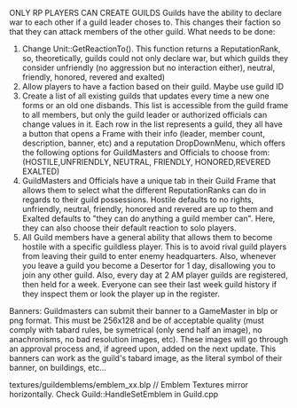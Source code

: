ONLY RP PLAYERS CAN CREATE GUILDS
Guilds have the ability to declare war to each other if a guild leader choses to. This changes their faction so that they can attack members of the other guild.
What needs to be done:
1. Change Unit::GetReactionTo(). This function returns a ReputationRank, so, theoretically, guilds could not only declare war, but which guilds they consider unfriendly (no aggression but no interaction either), neutral, friendly, honored, revered and exalted)
2. Allow players to have a faction based on their guild. Maybe use guild ID
3. Create a list of all existing guilds that updates every time a new one forms or an old one disbands. This list is accessible from the guild frame to all members, but only the guild leader or authorized officials can change values in it. Each row in the list represents a guild, they all have a button that opens a Frame with their info (leader, member count, description, banner, etc) and a reputation DropDownMenu, which offers the following options for GuildMasters and Officials to choose from:
(HOSTILE,UNFRIENDLY, NEUTRAL, FRIENDLY, HONORED,REVERED EXALTED)
4. GuildMasters and Officials have a unique tab in their Guild Frame that allows them to select what the different ReputationRanks can do in regards to their guild possessions. Hostile defaults to no rights, unfriendly, neutral, friendly, honored and revered are up to them and Exalted defaults to "they can do anything a guild member can". Here, they can also choose their default reaction to solo players.
5. All Guild members have a general ability that allows them to become hostile with a specific guildless player. This is to avoid rival guild players from leaving their guild to enter enemy headquarters. Also, whenever you leave a guild you become a Desertor for 1 day, disallowing you to join any other guild. Also, every day at 2 AM player guilds are registered, then held for a week. Everyone can see their last week guild history if they inspect them or look the player up in the register.


Banners: Guildmasters can submit their banner to a GameMaster in blp or png format. This must be 256x128 and be of acceptable quality (must comply with tabard rules,  be symetrical (only send half an image), no anachronisms, no bad resolution images, etc). These images will go through an approval process and, if agreed upon, added on the next update. This banners can work as the guild's tabard image, as the literal symbol of their banner, on buildings, etc...

textures/guildemblems/emblem_xx.blp // Emblem Textures mirror horizontally. 
Check Guild::HandleSetEmblem in Guild.cpp